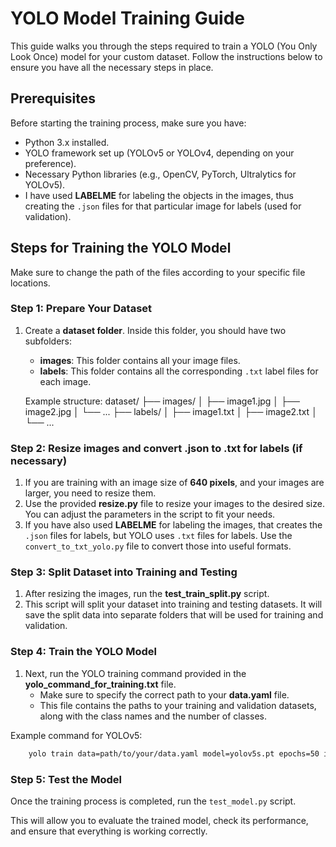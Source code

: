# YOLO Model Training Guide

This guide walks you through the steps required to train a YOLO (You Only Look Once) model for your custom dataset. Follow the instructions below to ensure you have all the necessary steps in place.

## Prerequisites
Before starting the training process, make sure you have:
- Python 3.x installed.
- YOLO framework set up (YOLOv5 or YOLOv4, depending on your preference).
- Necessary Python libraries (e.g., OpenCV, PyTorch, Ultralytics for YOLOv5).
- I have used **LABELME** for labeling the objects in the images, thus creating the `.json` files for that particular image for labels (used for validation).

## Steps for Training the YOLO Model

Make sure to change the path of the files according to your specific file locations.

### Step 1: Prepare Your Dataset
1. Create a **dataset folder**. Inside this folder, you should have two subfolders:
   - **images**: This folder contains all your image files.
   - **labels**: This folder contains all the corresponding `.txt` label files for each image.
   
   Example structure:
        dataset/
        ├── images/
        │   ├── image1.jpg
        │   ├── image2.jpg
        │   └── ...
        ├── labels/
        │   ├── image1.txt
        │   ├── image2.txt
        │   └── ...

### Step 2: Resize images and convert .json to .txt for labels (if necessary)
1. If you are training with an image size of **640 pixels**, and your images are larger, you need to resize them.
2. Use the provided **resize.py** file to resize your images to the desired size. You can adjust the parameters in the script to fit your needs.
3. If you have also used **LABELME** for labeling the images, that creates the `.json` files for labels, but YOLO uses `.txt` files for labels. Use the `convert_to_txt_yolo.py` file to convert those into useful formats.

### Step 3: Split Dataset into Training and Testing
1. After resizing the images, run the **test_train_split.py** script.
2. This script will split your dataset into training and testing datasets. It will save the split data into separate folders that will be used for training and validation.

### Step 4: Train the YOLO Model
1. Next, run the YOLO training command provided in the **yolo_command_for_training.txt** file.
   - Make sure to specify the correct path to your **data.yaml** file.
   - This file contains the paths to your training and validation datasets, along with the class names and the number of classes.

Example command for YOLOv5:
```bash
    yolo train data=path/to/your/data.yaml model=yolov5s.pt epochs=50 imgsz=640
```
### Step 5: Test the Model

Once the training process is completed, run the `test_model.py` script.

This will allow you to evaluate the trained model, check its performance, and ensure that everything is working correctly.

